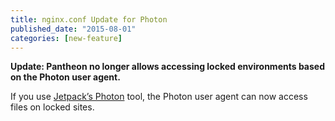 ```yaml
---
title: nginx.conf Update for Photon
published_date: "2015-08-01"
categories: [new-feature]
---
```


**Update: Pantheon no longer allows accessing locked environments based on the Photon user agent.**

If you use [Jetpack’s Photon](https://jetpack.com/support/photon/) tool, the Photon user agent can now access files on locked sites.
